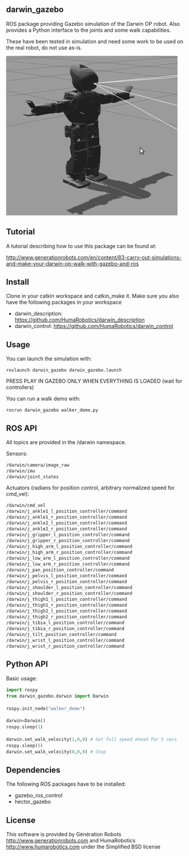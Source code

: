 ## darwin_gazebo

ROS package providing Gazebo simulation of the Darwin OP robot.
Also provides a Python interface to the joints and some walk capabilities.

These have been tested in simulation and need some work to be used on the real robot, do not use as-is.

![Darwin model in Gazebo](/humanoid_scripts/darwin.png?token=ASSVQBB76ELN55QWXJNNONDATDBM4 "Darwin model in Gazebo")

## Tutorial

A tutorial describing how to use this package can be found at:

http://www.generationrobots.com/en/content/83-carry-out-simulations-and-make-your-darwin-op-walk-with-gazebo-and-ros

## Install

Clone in your catkin workspace and catkin_make it.
Make sure you also have the following packages in your workspace
* darwin_description: https://github.com/HumaRobotics/darwin_description
* darwin_control: https://github.com/HumaRobotics/darwin_control
    
## Usage

You can launch the simulation with:

    roslaunch darwin_gazebo darwin_gazebo.launch
    
PRESS PLAY IN GAZEBO ONLY WHEN EVERYTHING IS LOADED (wait for controllers)

You can run a walk demo with:

    rosrun darwin_gazebo walker_demo.py

## ROS API

All topics are provided in the /darwin namespace.

Sensors:

    /darwin/camera/image_raw
    /darwin/imu
    /darwin/joint_states

Actuators (radians for position control, arbitrary normalized speed for cmd_vel):

    /darwin/cmd_vel
    /darwin/j_ankle1_l_position_controller/command
    /darwin/j_ankle1_r_position_controller/command
    /darwin/j_ankle2_l_position_controller/command
    /darwin/j_ankle2_r_position_controller/command
    /darwin/j_gripper_l_position_controller/command
    /darwin/j_gripper_r_position_controller/command
    /darwin/j_high_arm_l_position_controller/command
    /darwin/j_high_arm_r_position_controller/command
    /darwin/j_low_arm_l_position_controller/command
    /darwin/j_low_arm_r_position_controller/command
    /darwin/j_pan_position_controller/command
    /darwin/j_pelvis_l_position_controller/command
    /darwin/j_pelvis_r_position_controller/command
    /darwin/j_shoulder_l_position_controller/command
    /darwin/j_shoulder_r_position_controller/command
    /darwin/j_thigh1_l_position_controller/command
    /darwin/j_thigh1_r_position_controller/command
    /darwin/j_thigh2_l_position_controller/command
    /darwin/j_thigh2_r_position_controller/command
    /darwin/j_tibia_l_position_controller/command
    /darwin/j_tibia_r_position_controller/command
    /darwin/j_tilt_position_controller/command
    /darwin/j_wrist_l_position_controller/command
    /darwin/j_wrist_r_position_controller/command

## Python API

Basic usage:
```python
import rospy
from darwin_gazebo.darwin import Darwin

rospy.init_node("walker_demo")

darwin=Darwin()
rospy.sleep(1)

darwin.set_walk_velocity(1,0,0) # Set full speed ahead for 5 secs
rospy.sleep(5)
darwin.set_walk_velocity(0,0,0) # Stop
```
## Dependencies

The following ROS packages have to be installed:
* gazebo_ros_control
* hector_gazebo

## License

This software is provided by Génération Robots http://www.generationrobots.com and HumaRobotics http://www.humarobotics.com under the Simplified BSD license
